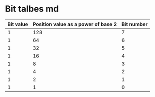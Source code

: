 # Bit talbes md

| Bit value | Position value as a power of base 2 | Bit number |
|-----------|-------------------------------------|------------|
| 1         | 128                                 | 7          |
| 1         | 64                                  | 6          |
| 1         | 32                                  | 5          |
| 1         | 16                                  | 4          |
| 1         | 8                                   | 3          |
| 1         | 4                                   | 2          |
| 1         | 2                                   | 1          |
| 1         | 1                                   | 0          |
